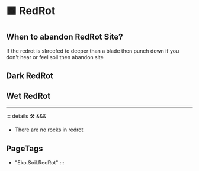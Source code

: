 # 🟩  <eko>RedRot</eko>

## When to abandon RedRot Site?

If the redrot is skreefed to deeper than a blade then punch down if you don't hear or feel soil then abandon site

## Dark RedRot

## Wet RedRot

---

<!-- =================================================== -->
<!-- =================================================== -->
<!-- =================================================== -->
<!-- =================================================== -->
<!-- =================================================== -->
::: details 🛠 <dev>&&&</dev>

- There are no rocks in redrot

<h2>PageTags</h2>

- "Eko.Soil.RedRot"
:::
